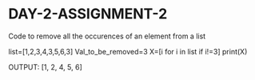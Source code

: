 # DAY-2-ASSIGNMENT-2

Code to remove all the occurences of an element from a list

list=[1,2,3,4,3,5,6,3]
Val_to_be_removed=3
X=[i for i in list if i!=3]
print(X)

OUTPUT:
[1, 2, 4, 5, 6]
